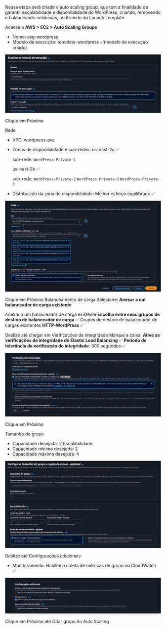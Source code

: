 Nessa etapa será criado o auto scaling group, que tem a finalidade de garantir escalabilidade e disponibilidade do WordPress, criando, removendo e balanceando instâncias, usufruindo do Launch Template

Acesse a **AWS > EC2 > Auto Scaling Groups**
- Nome: asg-wordpress
- Modelo de execução: template-wordpress ✅(modelo de execução criado)

![ASG](Imagens/7_ASG.png)

Clique em Próximo

Rede
- VPC: wordpress-pvc
- Zonas de disponibilidade e sub-redes:
    us-east-2a ✅

    sub-rede: `WordPress-Private-1`
  
    us-east-2b ✅

    sub-rede: `WordPress-Private-2` `WordPress-Private-3` `WordPress-Private-4` 

- Distribuição da zona de disponibilidade: Melhor esforço equilibrado ✅

![ASG_REEDE](Imagens/7_ASG_Rede.png)

Clique em Próximo
Balanceamento de carga
Selecione: **Anexar a um balanceador de carga existente**

Anexar a um balanceador de carga existente
**Escolha entre seus grupos de destino de balanceador de carga** ✅
Grupos de destino de balanceador de cargas existentes
**HTTP-WordPress** ✅

Deslize até chegar em Verificações de integridade
Marque a caixa: **Ative as verificações de integridade do Elastic Load Balancing** ✅
**Período de tolerância da verificação de integridade**: 300 segundos ✅

![ASGVerify](Imagens/7_asgverify.png)

Clique em Próximo

Tamanho do grupo
- Capacidade desejada: 2
Escalabilidade
- Capacidade mínima desejada: 2
- Capacidade máxima desejada: 4

![ASGTamanho](Imagens/7_asg_tamanho.png)

Deslize até Configurações adicionais
- Monitoramento: Habilite a coleta de métricas de grupo no CloudWatch ✅

![ASGCloudWatch](Imagens/7_ASG_CloudWatch.png)

Clique em Próximo até Criar grupo do Auto Scaling
